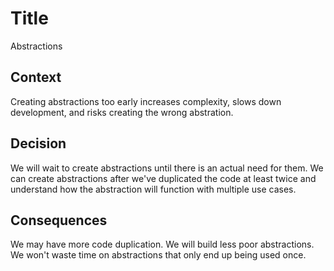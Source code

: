 # Title

Abstractions

## Context

Creating abstractions too early increases complexity, slows down development, and risks creating the wrong abstration.

## Decision

We will wait to create abstractions until there is an actual need for them. We can create abstractions after we've duplicated the code at least twice and understand how the abstraction will function with multiple use cases.

## Consequences

We may have more code duplication. We will build less poor abstractions. We won't waste time on abstractions that only end up being used once.